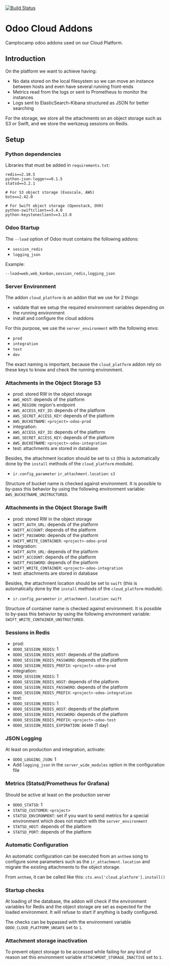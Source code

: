 [![Build Status](https://travis-ci.com/camptocamp/odoo-cloud-platform.svg?token=Lpp9PcS5on9AGbp76WKB&branch=12.0)](https://travis-ci.com/camptocamp/odoo-cloud-platform)

# Odoo Cloud Addons

Camptocamp odoo addons used on our Cloud Platform.

## Introduction

On the platform we want to achieve having:

* No data stored on the local filesystem so we can move an instance
  between hosts and even have several running front-ends
* Metrics read from the logs or sent to Prometheus to monitor the instances
* Logs sent to ElasticSearch-Kibana structured as JSON for better searching

For the storage, we store all the attachments on an object storage such as S3 or
Swift, and we store the werkzeug sessions on Redis.

## Setup

### Python dependencies

Libraries that must be added in ``requirements.txt``:

```
redis==2.10.5
python-json-logger==0.1.5
statsd==3.2.1

# For S3 object storage (Exoscale, AWS)
boto==2.42.0

# For Swift object storage (Openstack, OVH)
python-swiftclient==3.4.0
python-keystoneclient==3.13.0
```

### Odoo Startup

The `--load` option of Odoo must contains the following addons:

* `session_redis`
* `logging_json`

Example:

`--load=web,web_kanban,session_redis,logging_json`

### Server Environment

The addon `cloud_platform` is an addon that we use for 2 things:

* validate that we setup the required environment variables depending on the running environment
* install and configure the cloud addons

For this purpose, we use the `server_environment` with the following envs:

* `prod`
* `integration`
* `test`
* `dev`

The exact naming is important, because the `cloud_platform` addon rely on these keys to know and check the running environment.


### Attachments in the Object Storage S3

* prod: stored RW in the object storage
 * `AWS_HOST`: depends of the platform
 * `AWS_REGION`: region's endpoint
 * `AWS_ACCESS_KEY_ID`: depends of the platform
 * `AWS_SECRET_ACCESS_KEY`: depends of the platform
 * `AWS_BUCKETNAME`: `<project>-odoo-prod`
* integration:
 * `AWS_ACCESS_KEY_ID`: depends of the platform
 * `AWS_SECRET_ACCESS_KEY`: depends of the platform
 * `AWS_BUCKETNAME`: `<project>-odoo-integration`
* test: attachments are stored in database

Besides, the attachment location should be set to `s3` (this is
automatically done by the `install` methods of the `cloud_platform` module).
 * `ir.config_parameter` `ir_attachment.location`: `s3`

Structure of bucket name is checked against environment.
It is possible to by-pass this behavior by using the following environment variable:
`AWS_BUCKETNAME_UNSTRUCTURED`.


### Attachments in the Object Storage Swift

* prod: stored RW in the object storage
 * `SWIFT_AUTH_URL`: depends of the platform
 * `SWIFT_ACCOUNT`: depends of the platform
 * `SWIFT_PASSWORD`: depends of the platform
 * `SWIFT_WRITE_CONTAINER`: `<project>-odoo-prod`
* integration:
 * `SWIFT_AUTH_URL`: depends of the platform
 * `SWIFT_ACCOUNT`: depends of the platform
 * `SWIFT_PASSWORD`: depends of the platform
 * `SWIFT_WRITE_CONTAINER`: `<project>-odoo-integration`
* test: attachments are stored in database

Besides, the attachment location should be set to `swift` (this is
automatically done by the `install` methods of the `cloud_platform` module).
 * `ir.config_parameter` `ir_attachment.location`: `swift`

Structure of container name is checked against environment.
It is possible to by-pass this behavior by using the following environment variable:
`SWIFT_WRITE_CONTAINER_UNSTRUCTURED`.

### Sessions in Redis

* prod:
 * `ODOO_SESSION_REDIS`: 1
 * `ODOO_SESSION_REDIS_HOST`: depends of the platform
 * `ODOO_SESSION_REDIS_PASSWORD`: depends of the platform
 * `ODOO_SESSION_REDIS_PREFIX`: `<project>-odoo-prod`
* integration:
 * `ODOO_SESSION_REDIS`: 1
 * `ODOO_SESSION_REDIS_HOST`: depends of the platform
 * `ODOO_SESSION_REDIS_PASSWORD`: depends of the platform
 * `ODOO_SESSION_REDIS_PREFIX`: `<project>-odoo-integration`
* test:
 * `ODOO_SESSION_REDIS`: 1
 * `ODOO_SESSION_REDIS_HOST`: depends of the platform
 * `ODOO_SESSION_REDIS_PASSWORD`: depends of the platform
 * `ODOO_SESSION_REDIS_PREFIX`: `<project>-odoo-test`
 * `ODOO_SESSION_REDIS_EXPIRATION`: `86400` (1 day)

### JSON Logging

At least on production and integration, activate:
* `ODOO_LOGGING_JSON`: 1
* Add ``logging_json`` in the ``server_wide_modules`` option in the
  configuration file

### Metrics (Statsd/Prometheus for Grafana)

Should be active at least on the production server

* `ODOO_STATSD`: 1
* `STATSD_CUSTOMER`: `<project>`
* `STATSD_ENVIRONMENT`: set if you want to send metrics for a special
  environment which does not match with the `server_environment`
* `STATSD_HOST`: depends of the platform
* `STATSD_PORT`: depends of the platform

### Automatic Configuration

An automatic configuration can be executed from an `anthem` song to configure
some parameters such as the `ir_attachment.location` and migrate the existing
attachments to the object storage.

From `anthem`, it can be called like this:
    `ctx.env['cloud.platform'].install()`

### Startup checks

At loading of the database, the addon will check if the environment variables
for Redis and the object storage are set as expected for the loaded
environment. It will refuse to start if anything is badly configured.

The checks can be bypassed with the environment variable
`ODOO_CLOUD_PLATFORM_UNSAFE` set to `1`.

### Attachment storage inactivation 

To prevent object storage to be accessed while failing for any kind of reason
set this environment variable `ATTACHMENT_STORAGE_INACTIVE` set to `1`.
